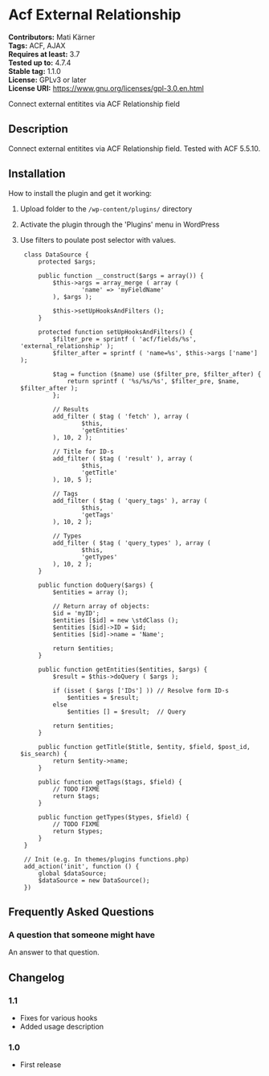 # Acf External Relationship #
**Contributors:** Mati Kärner  
**Tags:** ACF, AJAX  
**Requires at least:** 3.7  
**Tested up to:** 4.7.4  
**Stable tag:** 1.1.0  
**License:** GPLv3 or later  
**License URI:** https://www.gnu.org/licenses/gpl-3.0.en.html  

Connect external entitites via ACF Relationship field

## Description ##

Connect external entitites via ACF Relationship field. Tested with ACF 5.5.10.

## Installation ##

How to install the plugin and get it working:

1. Upload folder to the `/wp-content/plugins/` directory
2. Activate the plugin through the 'Plugins' menu in WordPress
3. Use filters to poulate post selector with values. 

	    class DataSource {
		    protected $args;
	        
	        public function __construct($args = array()) {
	            $this->args = array_merge ( array (
	                    'name' => 'myFieldName' 
	            ), $args );
	            
	            $this->setUpHooksAndFilters ();
	        }
	        
	        protected function setUpHooksAndFilters() {
	            $filter_pre = sprintf ( 'acf/fields/%s', 'external_relationship' );
	            $filter_after = sprintf ( 'name=%s', $this->args ['name'] );
	        
	            $tag = function ($name) use ($filter_pre, $filter_after) {
	                return sprintf ( '%s/%s/%s', $filter_pre, $name, $filter_after );
	            };
	
	            // Results
	            add_filter ( $tag ( 'fetch' ), array (
	                    $this,
	                    'getEntities'
	            ), 10, 2 );
	        
	            // Title for ID-s
	            add_filter ( $tag ( 'result' ), array (
	                    $this,
	                    'getTitle'
	            ), 10, 5 );
	        
	            // Tags
	            add_filter ( $tag ( 'query_tags' ), array (
	                    $this,
	                    'getTags'
	            ), 10, 2 );
	        
	            // Types
	            add_filter ( $tag ( 'query_types' ), array (
	                    $this,
	                    'getTypes'
	            ), 10, 2 );
	        }
	
	        public function doQuery($args) {
	            $entities = array ();
	
	            // Return array of objects:
	            $id = 'myID';
	            $entities [$id] = new \stdClass ();
	            $entities [$id]->ID = $id;
	            $entities [$id]->name = 'Name';
	
	            return $entities;
	        }
	
	        public function getEntities($entities, $args) {
	            $result = $this->doQuery ( $args );
	            
	            if (isset ( $args ['IDs'] )) // Resolve form ID-s
	                $entities = $result;
	            else
	                $entities [] = $result;  // Query
	            
	            return $entities;
	        }
	        
	        public function getTitle($title, $entity, $field, $post_id, $is_search) {
	            return $entity->name;
	        }
	        
	        public function getTags($tags, $field) {
	            // TODO FIXME
	            return $tags;
	        }
	        
	        public function getTypes($types, $field) {
	            // TODO FIXME
	            return $types;
	        }
	    }
	
	    // Init (e.g. In themes/plugins functions.php)
	    add_action('init', function () {
	        global $dataSource;
	        $dataSource = new DataSource();
	    })


## Frequently Asked Questions ##

### A question that someone might have ###

An answer to that question.

## Changelog ##

### 1.1 ###
* Fixes for various hooks
* Added usage description

### 1.0 ###
* First release
